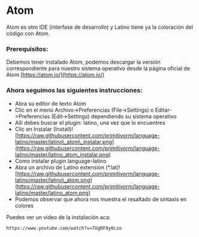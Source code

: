 # Atom

Atom es otro IDE \(interfase de desarrollo\) y Latino tiene ya la coloración del código con Atom.

### Prerequisitos:

Debemos tener instalado Atom, podemos descargar la versión correspondiente para nuestro sistema operativo desde la página oficial de Atom [https://atom.io/](https://atom.io/)

### Ahora seguimos las siguientes instrucciones:

* Abra su editor de texto Atom
* Clic en el menú Archivo-&gt;Preferencias \(File-&gt;Settings\) o Editar-&gt;Preferencias \(Edit-&gt;Settings\) dependiendo su sistema operativo
* Alli debes buscar el plugin: latino, una vez que lo encuentres
* Clic en Instalar \(Install\)![https://raw.githubusercontent.com/primitivorm/language-latino/master/latino\_atom\_instalar.png](https://raw.githubusercontent.com/primitivorm/language-latino/master/latino_atom_instalar.png)
* Como instalar plugin language-latino
* Abra un archivo de Latino extension \(\*.lat\)![https://raw.githubusercontent.com/primitivorm/language-latino/master/latino\_atom.png](https://raw.githubusercontent.com/primitivorm/language-latino/master/latino_atom.png)
* Podemos observar que ahora nos muestra el resaltado de sintaxis en colores

Puedes ver un video de la instalación aca:

```
https://www.youtube.com/watch?v=7UgRF9y0czo
```



